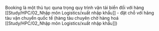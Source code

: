 Booking là một thủ tục quna trọng quy trình vận tải biển đối với hàng [[Study/HPC/02_Nhập môn Logistics/xuất nhập khẩu]] - đặt chỗ với hãng tàu vận chuyển quốc tế (hàng tàu chuyên chờ hàng hoá [[Study/HPC/02_Nhập môn Logistics/xuất nhập khẩu]])